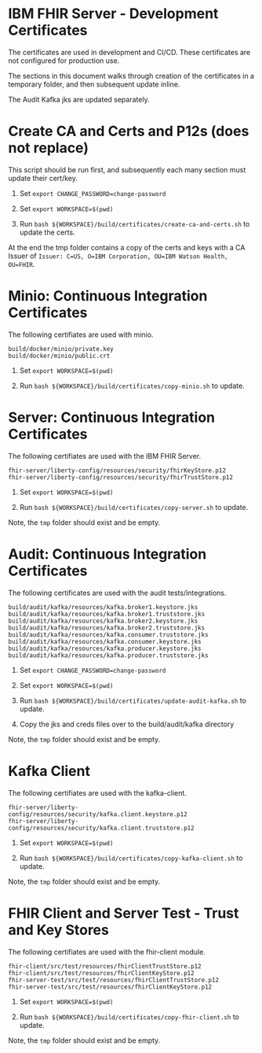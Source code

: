 # IBM FHIR Server - Development Certificates 

The certificates are used in development and CI/CD.
These certificates are not configured for production use.

The sections in this document walks through creation of the certificates in a temporary folder, and then subsequent update inline.  

The Audit Kafka jks are updated separately. 

# Create CA and Certs and P12s (does not replace)

This script should be run first, and subsequently each many section must update their cert/key. 

1. Set `export CHANGE_PASSWORD=change-password`

2. Set `export WORKSPACE=$(pwd)`

3. Run `bash ${WORKSPACE}/build/certificates/create-ca-and-certs.sh` to update the certs.

At the end the tmp folder contains a copy of the certs and keys with a CA Issuer of `Issuer: C=US, O=IBM Corporation, OU=IBM Watson Health, OU=FHIR`.

# Minio: Continuous Integration Certificates

The following certifiates are used with minio. 

```
build/docker/minio/private.key
build/docker/minio/public.crt
```

1. Set `export WORKSPACE=$(pwd)`

2. Run `bash ${WORKSPACE}/build/certificates/copy-minio.sh` to update.

# Server: Continuous Integration Certificates

The following certifiates are used with the IBM FHIR Server. 

```
fhir-server/liberty-config/resources/security/fhirKeyStore.p12
fhir-server/liberty-config/resources/security/fhirTrustStore.p12
```

1. Set `export WORKSPACE=$(pwd)`

2. Run `bash ${WORKSPACE}/build/certificates/copy-server.sh` to update.

Note, the `tmp` folder should exist and be empty.

# Audit: Continuous Integration Certificates

The following certificates are used with the audit tests/integrations.

```
build/audit/kafka/resources/kafka.broker1.keystore.jks
build/audit/kafka/resources/kafka.broker1.truststore.jks
build/audit/kafka/resources/kafka.broker2.keystore.jks
build/audit/kafka/resources/kafka.broker2.truststore.jks
build/audit/kafka/resources/kafka.consumer.truststore.jks
build/audit/kafka/resources/kafka.consumer.keystore.jks
build/audit/kafka/resources/kafka.producer.keystore.jks
build/audit/kafka/resources/kafka.producer.truststore.jks
```

1. Set `export CHANGE_PASSWORD=change-password`

2. Set `export WORKSPACE=$(pwd)`

3. Run `bash ${WORKSPACE}/build/certificates/update-audit-kafka.sh` to update.

4. Copy the jks and creds files over to the build/audit/kafka directory

Note, the `tmp` folder should exist and be empty.

# Kafka Client

The following certifiates are used with the kafka-client. 

```
fhir-server/liberty-config/resources/security/kafka.client.keystore.p12
fhir-server/liberty-config/resources/security/kafka.client.truststore.p12
```

1. Set `export WORKSPACE=$(pwd)`

2. Run `bash ${WORKSPACE}/build/certificates/copy-kafka-client.sh` to update.

Note, the `tmp` folder should exist and be empty.

# FHIR Client and Server Test - Trust and Key Stores

The following certifiates are used with the fhir-client module. 

```
fhir-client/src/test/resources/fhirClientTrustStore.p12
fhir-client/src/test/resources/fhirClientKeyStore.p12
fhir-server-test/src/test/resources/fhirClientTrustStore.p12
fhir-server-test/src/test/resources/fhirClientKeyStore.p12
```

1. Set `export WORKSPACE=$(pwd)`

2. Run `bash ${WORKSPACE}/build/certificates/copy-fhir-client.sh` to update.

Note, the `tmp` folder should exist and be empty.